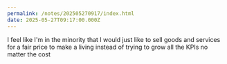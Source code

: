 ```yaml
---
permalink: /notes/202505270917/index.html
date: 2025-05-27T09:17:00.000Z
---
```


I feel like I'm in the minority that I would just like to sell goods and services for a fair price to make a living instead of trying to grow all the KPIs no matter the cost